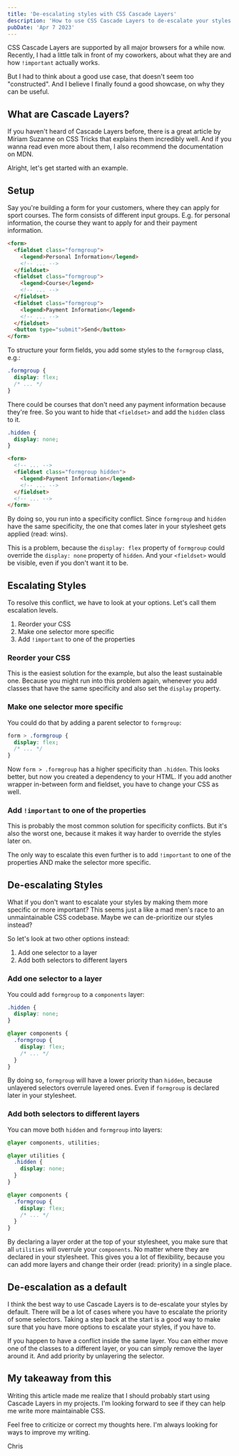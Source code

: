 ```yaml
---
title: 'De-escalating styles with CSS Cascade Layers'
description: 'How to use CSS Cascade Layers to de-escalate your styles.'
pubDate: 'Apr 7 2023'
---
```


CSS Cascade Layers are supported by all major browsers for a while now. Recently, I had a little talk in front of my coworkers, about what they are and how `!important` actually works.

But I had to think about a good use case, that doesn't seem too "constructed". And I believe I finally found a good showcase, on why they can be useful.

## What are Cascade Layers?

If you haven't heard of Cascade Layers before, there is a great article by Miriam Suzanne on CSS Tricks that explains them incredibly well. And if you wanna read even more about them, I also recommend the documentation on MDN.

Alright, let's get started with an example.

## Setup

Say you're building a form for your customers, where they can apply for sport courses. The form consists of different input groups. E.g. for personal information, the course they want to apply for and their payment information.

```html
<form>
  <fieldset class="formgroup">
    <legend>Personal Information</legend>
    <!-- ... -->
  </fieldset>
  <fieldset class="formgroup">
    <legend>Course</legend>
    <!-- ... -->
  </fieldset>
  <fieldset class="formgroup">
    <legend>Payment Information</legend>
    <!-- ... -->
  </fieldset>
  <button type="submit">Send</button>
</form>
```

To structure your form fields, you add some styles to the `formgroup` class, e.g.:

```css
.formgroup {
  display: flex;
  /* ... */
}
```

There could be courses that don't need any payment information because they're free. So you want to hide that `<fieldset>` and add the `hidden` class to it.

```css
.hidden {
  display: none;
}
```

```html
<form>
  <!-- ... -->
  <fieldset class="formgroup hidden">
    <legend>Payment Information</legend>
    <!-- ... -->
  </fieldset>
  <!-- ... -->
</form>
```

By doing so, you run into a specificity conflict. Since `formgroup` and `hidden` have the same specificity, the one that comes later in your stylesheet gets applied (read: wins).

This is a problem, because the `display: flex` property of `formgroup` could override the `display: none` property of `hidden`. And your `<fieldset>` would be visible, even if you don't want it to be.

## Escalating Styles

To resolve this conflict, we have to look at your options. Let's call them escalation levels.

1. Reorder your CSS
1. Make one selector more specific
1. Add `!important` to one of the properties

### Reorder your CSS

This is the easiest solution for the example, but also the least sustainable one. Because you might run into this problem again, whenever you add classes that have the same specificity and also set the `display` property.

### Make one selector more specific

You could do that by adding a parent selector to `formgroup`:

```css
form > .formgroup {
  display: flex;
  /* ... */
}
```

Now `form > .formgroup` has a higher specificity than `.hidden`. This looks better, but now you created a dependency to your HTML. If you add another wrapper in-between form and fieldset, you have to change your CSS as well.

### Add `!important` to one of the properties

This is probably the most common solution for specificity conflicts. But it's also the worst one, because it makes it way harder to override the styles later on.

The only way to escalate this even further is to add `!important` to one of the properties AND make the selector more specific.

## De-escalating Styles

What if you don't want to escalate your styles by making them more specific or more important? This seems just a like a mad men's race to an unmaintainable CSS codebase. Maybe we can de-prioritize our styles instead?

So let's look at two other options instead:

1. Add one selector to a layer
1. Add both selectors to different layers

### Add one selector to a layer

You could add `formgroup` to a `components` layer:

```css
.hidden {
  display: none;
}

@layer components {
  .formgroup {
    display: flex;
    /* ... */
  }
}
```

By doing so, `formgroup` will have a lower priority than `hidden`, because unlayered selectors overrule layered ones. Even if `formgroup` is declared later in your stylesheet.

### Add both selectors to different layers

You can move both `hidden` and `formgroup` into layers:

```css
@layer components, utilities;

@layer utilities {
  .hidden {
    display: none;
  }
}

@layer components {
  .formgroup {
    display: flex;
    /* ... */
  }
}
```

By declaring a layer order at the top of your stylesheet, you make sure that all `utilities` will overrule your `components`. No matter where they are declared in your stylesheet. This gives you a lot of flexibility, because you can add more layers and change their order (read: priority) in a single place.

## De-escalation as a default

I think the best way to use Cascade Layers is to de-escalate your styles by default. There will be a lot of cases where you have to escalate the priority of some selectors. Taking a step back at the start is a good way to make sure that you have more options to escalate your styles, if you have to.

If you happen to have a conflict inside the same layer. You can either move one of the classes to a different layer, or you can simply remove the layer around it. And add priority by unlayering the selector.

## My takeaway from this

Writing this article made me realize that I should probably start using Cascade Layers in my projects. I'm looking forward to see if they can help me write more maintainable CSS.

Feel free to criticize or correct my thoughts here. I'm always looking for ways to improve my writing.

Chris
